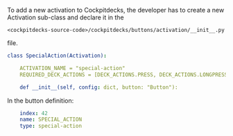 
To add a new activation to Cockpitdecks, the developer has to create a new Activation sub-class and declare it in the

`<cockpitdecks-source-code>/cockpitdecks/buttons/activation/__init__.py`

file.

```yaml hi_lines="3-4"
class SpecialAction(Activation):

    ACTIVATION_NAME = "special-action"
    REQUIRED_DECK_ACTIONS = [DECK_ACTIONS.PRESS, DECK_ACTIONS.LONGPRESS, DECK_ACTIONS.PUSH]

    def __init__(self, config: dict, button: "Button"):

```

In the button definition:

```yaml hi_lines="4"
	index: 42
	name: SPECIAL_ACTION
	type: special-action
```
